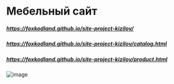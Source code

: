 # Мебельный сайт

##### https://foxkodland.github.io/site-project-kizilov/
##### https://foxkodland.github.io/site-project-kizilov/catalog.html
##### https://foxkodland.github.io/site-project-kizilov/product.html

![image](https://github.com/foxkodland/site-project-kizilov/assets/102648390/8ec22c14-2022-4562-a773-8d0ee7381457)

